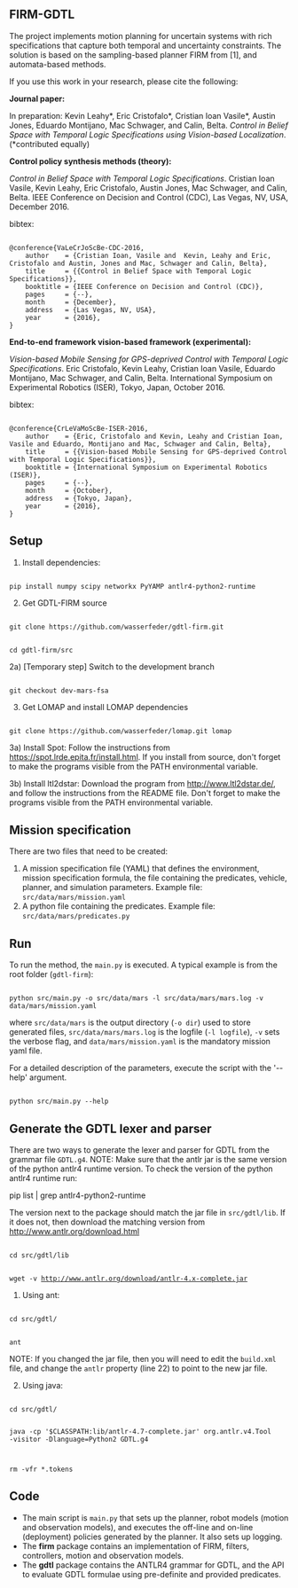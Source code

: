 FIRM-GDTL
---------

The project implements motion planning for uncertain systems with rich specifications that capture both temporal and uncertainty constraints.
The solution is based on the sampling-based planner FIRM from [1], and automata-based methods.

If you use this work in your research, please cite the following:

<b>Journal paper:</b>

In preparation:
Kevin Leahy*, Eric Cristofalo*, Cristian Ioan Vasile*, Austin Jones, Eduardo Montijano, Mac Schwager, and Calin, Belta. <i>Control in Belief Space with Temporal Logic Specifications using Vision-based Localization</i>.
(*contributed equally)

<b>Control policy synthesis methods (theory):</b>

<i>Control in Belief Space with Temporal Logic Specifications</i>. Cristian Ioan Vasile, Kevin Leahy, Eric Cristofalo, Austin Jones, Mac Schwager, and Calin, Belta. IEEE Conference on Decision and Control (CDC), Las Vegas, NV, USA, December 2016.

bibtex:

<code>
@conference{VaLeCrJoScBe-CDC-2016,
    author    = {Cristian Ioan, Vasile and  Kevin, Leahy and Eric, Cristofalo and Austin, Jones and Mac, Schwager and Calin, Belta},
    title     = {{Control in Belief Space with Temporal Logic Specifications}},
    booktitle = {IEEE Conference on Decision and Control (CDC)},
    pages     = {--},
    month     = {December},
    address   = {Las Vegas, NV, USA},
    year      = {2016},
}
</code>

<b>End-to-end framework vision-based framework (experimental):</b>

<i>Vision-based Mobile Sensing for GPS-deprived Control with Temporal Logic Specifications</i>. Eric Cristofalo, Kevin Leahy, Cristian Ioan Vasile, Eduardo Montijano, Mac Schwager, and Calin, Belta. International Symposium on Experimental Robotics (ISER), Tokyo, Japan, October 2016.

bibtex:

<code>
@conference{CrLeVaMoScBe-ISER-2016,
    author    = {Eric, Cristofalo and Kevin, Leahy and Cristian Ioan, Vasile and Eduardo, Montijano and Mac, Schwager and Calin, Belta},
    title     = {{Vision-based Mobile Sensing for GPS-deprived Control with Temporal Logic Specifications}},
    booktitle = {International Symposium on Experimental Robotics (ISER)},
    pages     = {--},
    month     = {October},
    address   = {Tokyo, Japan},
    year      = {2016},
}
</code>


Setup
-----

1) Install dependencies:

<code>
pip install numpy scipy networkx PyYAMP antlr4-python2-runtime
</code>

2) Get GDTL-FIRM source

<code>
git clone https://github.com/wasserfeder/gdtl-firm.git

cd gdtl-firm/src
</code>

2a) [Temporary step] Switch to the development branch

<code>
git checkout dev-mars-fsa
</code>

3) Get LOMAP and install LOMAP dependencies

<code>
git clone https://github.com/wasserfeder/lomap.git lomap
</code>

3a) Install Spot: Follow the instructions from https://spot.lrde.epita.fr/install.html. If you install from source, don't forget to make the programs visible from the PATH environmental variable.

3b) Install ltl2dstar: Download the program from http://www.ltl2dstar.de/, and follow the instructions from the README file. Don't forget to make the programs visible from the PATH environmental variable.

Mission specification
---------------------

There are two files that need to be created:
1) A mission specification file (YAML) that defines the environment, mission specification formula, the file containing the predicates, vehicle, planner, and simulation parameters. Example file: `src/data/mars/mission.yaml`
2) A python file containing the predicates. Example file: `src/data/mars/predicates.py`

Run
---

To run the method, the `main.py` is executed. A typical example is from the root folder (`gdtl-firm`):

<code>
python src/main.py -o src/data/mars -l src/data/mars/mars.log -v data/mars/mission.yaml
</code>

where `src/data/mars` is the output directory (`-o dir`) used to store generated files, `src/data/mars/mars.log` is the logfile (`-l logfile`), `-v` sets the verbose flag, and `data/mars/mission.yaml` is the mandatory mission yaml file.

For a detailed description of the parameters, execute the script with the '--help' argument.

<code>
python src/main.py --help
</code>

Generate the GDTL lexer and parser
----------------------------------

There are two ways to generate the lexer and parser for GDTL from the grammar file `GDTL.g4`.
NOTE: Make sure that the antlr jar is the same version of the python antlr4 runtime version. To check the version of the python antlr4 runtime run:

pip list | grep antlr4-python2-runtime

The version next to the package should match the jar file in `src/gdtl/lib`. If it does not, then download the matching version from http://www.antlr.org/download.html

<code>
cd src/gdtl/lib

wget -v http://www.antlr.org/download/antlr-4.x-complete.jar
</code>

1) Using ant:

<code>
cd src/gdtl/

ant
</code>

NOTE: If you changed the jar file, then you will need to edit the `build.xml` file, and change the `antlr` property (line 22) to point to the new jar file.

2) Using java:

<code>
cd src/gdtl/

java -cp '$CLASSPATH:lib/antlr-4.7-complete.jar' org.antlr.v4.Tool -visitor -Dlanguage=Python2 GDTL.g4

rm -vfr *.tokens
</code>

Code
----

- The main script is `main.py` that sets up the planner, robot models (motion and observation models), and executes the off-line and on-line (deployment) policies generated by the planner. It also sets up logging.
- The <b>firm</b> package contains an implementation of FIRM, filters, controllers, motion and observation models.
- The <b>gdtl</b> package contains the ANTLR4 grammar for GDTL, and the API to evaluate GDTL formulae using pre-definite and provided predicates.
